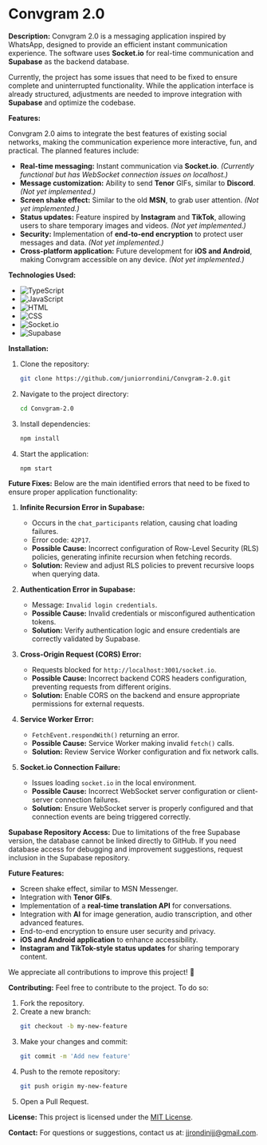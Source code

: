 # Convgram 2.0

**Description:**
Convgram 2.0 is a messaging application inspired by WhatsApp, designed to provide an efficient instant communication experience. The software uses **Socket.io** for real-time communication and **Supabase** as the backend database.

Currently, the project has some issues that need to be fixed to ensure complete and uninterrupted functionality. While the application interface is already structured, adjustments are needed to improve integration with **Supabase** and optimize the codebase.

**Features:**

Convgram 2.0 aims to integrate the best features of existing social networks, making the communication experience more interactive, fun, and practical. The planned features include:

- **Real-time messaging:** Instant communication via **Socket.io**. *(Currently functional but has WebSocket connection issues on localhost.)*
- **Message customization:** Ability to send **Tenor** GIFs, similar to **Discord**. *(Not yet implemented.)*
- **Screen shake effect:** Similar to the old **MSN**, to grab user attention. *(Not yet implemented.)*
- **Status updates:** Feature inspired by **Instagram** and **TikTok**, allowing users to share temporary images and videos. *(Not yet implemented.)*
- **Security:** Implementation of **end-to-end encryption** to protect user messages and data. *(Not yet implemented.)*
- **Cross-platform application:** Future development for **iOS and Android**, making Convgram accessible on any device. *(Not yet implemented.)*

**Technologies Used:**

- ![TypeScript](https://img.shields.io/badge/TypeScript-007ACC?style=for-the-badge&logo=typescript&logoColor=white) 
- ![JavaScript](https://img.shields.io/badge/JavaScript-F7DF1E?style=for-the-badge&logo=javascript&logoColor=black) 
- ![HTML](https://img.shields.io/badge/HTML5-E34F26?style=for-the-badge&logo=html5&logoColor=white) 
- ![CSS](https://img.shields.io/badge/CSS3-1572B6?style=for-the-badge&logo=css3&logoColor=white) 
- ![Socket.io](https://img.shields.io/badge/Socket.io-010101?style=for-the-badge&logo=socket.io&logoColor=white) 
- ![Supabase](https://img.shields.io/badge/Supabase-3ECF8E?style=for-the-badge&logo=supabase&logoColor=white)

**Installation:**

1. Clone the repository:
   ```bash
   git clone https://github.com/juniorrondini/Convgram-2.0.git
   ```
2. Navigate to the project directory:
   ```bash
   cd Convgram-2.0
   ```
3. Install dependencies:
   ```bash
   npm install
   ```
4. Start the application:
   ```bash
   npm start
   ```

**Future Fixes:**
Below are the main identified errors that need to be fixed to ensure proper application functionality:

1. **Infinite Recursion Error in Supabase:**
   - Occurs in the `chat_participants` relation, causing chat loading failures.
   - Error code: `42P17`.
   - **Possible Cause:** Incorrect configuration of Row-Level Security (RLS) policies, generating infinite recursion when fetching records.
   - **Solution:** Review and adjust RLS policies to prevent recursive loops when querying data.

2. **Authentication Error in Supabase:**
   - Message: `Invalid login credentials`.
   - **Possible Cause:** Invalid credentials or misconfigured authentication tokens.
   - **Solution:** Verify authentication logic and ensure credentials are correctly validated by Supabase.

3. **Cross-Origin Request (CORS) Error:**
   - Requests blocked for `http://localhost:3001/socket.io`.
   - **Possible Cause:** Incorrect backend CORS headers configuration, preventing requests from different origins.
   - **Solution:** Enable CORS on the backend and ensure appropriate permissions for external requests.

4. **Service Worker Error:**
   - `FetchEvent.respondWith()` returning an error.
   - **Possible Cause:** Service Worker making invalid `fetch()` calls.
   - **Solution:** Review Service Worker configuration and fix network calls.

5. **Socket.io Connection Failure:**
   - Issues loading `socket.io` in the local environment.
   - **Possible Cause:** Incorrect WebSocket server configuration or client-server connection failures.
   - **Solution:** Ensure WebSocket server is properly configured and that connection events are being triggered correctly.

**Supabase Repository Access:**
Due to limitations of the free Supabase version, the database cannot be linked directly to GitHub. If you need database access for debugging and improvement suggestions, request inclusion in the Supabase repository.

**Future Features:**
- Screen shake effect, similar to MSN Messenger.
- Integration with **Tenor GIFs**.
- Implementation of a **real-time translation API** for conversations.
- Integration with **AI** for image generation, audio transcription, and other advanced features.
- End-to-end encryption to ensure user security and privacy.
- **iOS and Android application** to enhance accessibility.
- **Instagram and TikTok-style status updates** for sharing temporary content.

We appreciate all contributions to improve this project! 🚀

**Contributing:**
Feel free to contribute to the project. To do so:

1. Fork the repository.
2. Create a new branch:
   ```bash
   git checkout -b my-new-feature
   ```
3. Make your changes and commit:
   ```bash
   git commit -m 'Add new feature'
   ```
4. Push to the remote repository:
   ```bash
   git push origin my-new-feature
   ```
5. Open a Pull Request.

**License:**
This project is licensed under the [MIT License](https://opensource.org/licenses/MIT).

**Contact:**
For questions or suggestions, contact us at: [jjrondinijj@gmail.com](mailto:jjrondinijj@gmail.com).


